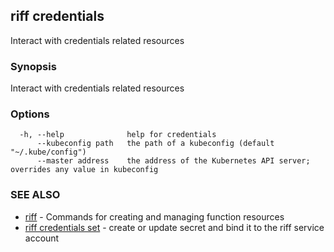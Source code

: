 ## riff credentials

Interact with credentials related resources

### Synopsis

Interact with credentials related resources

### Options

```
  -h, --help              help for credentials
      --kubeconfig path   the path of a kubeconfig (default "~/.kube/config")
      --master address    the address of the Kubernetes API server; overrides any value in kubeconfig
```

### SEE ALSO

* [riff](riff.md)	 - Commands for creating and managing function resources
* [riff credentials set](riff_credentials_set.md)	 - create or update secret and bind it to the riff service account

